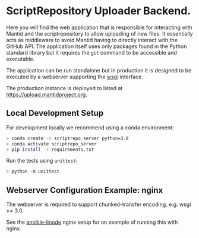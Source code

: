 # ScriptRepository Uploader Backend.

Here you will find the web application that is responsible for interacting
with Mantid and the scriptrepository to allow uploading of new files.
It essentially acts as middleware to avoid Mantid having to directly
interact with the GitHub API. The application itself uses only packages found in the Python standard library
but it requires the `git` command to be accessible and executable.

The application can be run standalone but in production it is designed to be
executed by a webserver supporting the
[wsgi](https://wsgi.readthedocs.io/en/latest/what.html) interface.

The production instance is deployed to listed at https://upload.mantidproject.org.

## Local Development Setup

For development locally we recommend using a conda environment:

```sh
> conda create -n scriptrepo_server python=3.8
> conda activate scriptrepo_server
> pip install -r requirements.txt
```

Run the tests using `unittest`:

```sh
> python -m unittest
```

## Webserver Configuration Example: nginx

The webserver is required to support chunked-transfer encoding, e.g. wsgi >= 3.0.

See the [ansible-linode](https://github.com/mantidproject/ansible-linode/tree/main/roles/nginx)
nginx setup for an example of running this with nginx.

